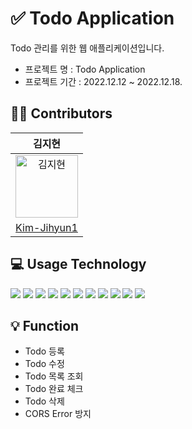 # ✅ Todo Application
Todo 관리를 위한 웹 애플리케이션입니다.

- 프로젝트 명 : Todo Application
- 프로젝트 기간 : 2022.12.12 ~ 2022.12.18.


## 👩‍💻 Contributors

|김지현|
|:--:|
<img alt="김지현" src="https://avatars.githubusercontent.com/u/110890163?v=4.jpg" height="100" width="100">|
|[Kim-Jihyun1](https://github.com/Kim-Jihyun1)|


## 💻 Usage Technology

<img src="https://img.shields.io/badge/Java-007396?style=for-the-badge&logo=Java&logoColor=white">  <img src="https://img.shields.io/badge/spring boot-6DB33F?style=for-the-badge&logo=spring boot&logoColor=white">  <img src="https://img.shields.io/badge/SPRING DATA JPA-6DB33F?style=for-the-badge&logo=spring&logoColor=white"> <img src="https://img.shields.io/badge/spring rest docs-6DB33F?style=for-the-badge&logo=spring&logoColor=white">  <img src="https://img.shields.io/badge/JUnit5-25A162?style=for-the-badge&logo=JUnit5&logoColor=white">  <img src="https://img.shields.io/badge/mockito-41454A?style=for-the-badge&logo=mockito&logoColor=white">  <img src="https://img.shields.io/badge/asciidoctor-E40046?style=for-the-badge&logo=asciidoctor&logoColor=white">  <img src="https://img.shields.io/badge/gradle-02303A?style=for-the-badge&logo=gradle&logoColor=white">  <img src="https://img.shields.io/badge/MapStruct-4B4B77?style=for-the-badge&logo=mapstruct&logoColor=white">  <img src="https://img.shields.io/badge/Lombok-FF7800?style=for-the-badge&logo=lombok&logoColor=white">  <img src="https://img.shields.io/badge/H2-1E8CBE?style=for-the-badge&logo=h2&logoColor=white"> 


## 💡 Function

- Todo 등록
- Todo 수정
- Todo 목록 조회
- Todo 완료 체크
- Todo 삭제
- CORS Error 방지
